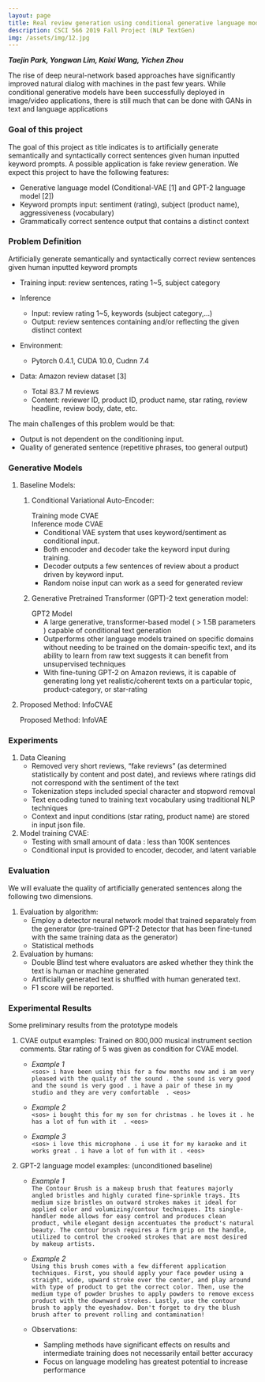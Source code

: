```yaml
---
layout: page
title: Real review generation using conditional generative language model
description: CSCI 566 2019 Fall Project (NLP TextGen)
img: /assets/img/12.jpg
---
```

**_Taejin Park, Yongwan Lim, Kaixi Wang, Yichen Zhou_**


The rise of deep neural-network based approaches have significantly improved natural dialog with machines in the past few years.
While conditional generative models have been successfully deployed in image/video applications, there is still much that can be done with GANs in text and language applications

### **Goal of this project**

The goal of this project as title indicates is to artificially generate semantically and syntactically correct sentences given human inputted keyword prompts. A possible application is fake review generation. We expect this project to have the following features:
* Generative language model (Conditional-VAE [1] and GPT-2 language model [2])
* Keyword prompts input: sentiment (rating), subject (product name), aggressiveness (vocabulary)
* Grammatically correct sentence output that contains a distinct context


### **Problem Definition**
Artificially generate semantically and syntactically correct review sentences given human inputted keyword prompts

* Training input: review sentences, rating 1~5, subject category

* Inference
    * Input: review rating 1~5, keywords (subject category,...)
    * Output: review sentences containing and/or reflecting the given distinct context  

* Environment:
    * Pytorch 0.4.1, CUDA 10.0, Cudnn 7.4

* Data:  Amazon review dataset [3]
    * Total 83.7 M reviews
    * Content: reviewer ID, product ID, product name,  star rating, review headline, review body, date, etc.
    
The main challenges of this problem would be that:
* Output is not dependent on the conditioning input.
* Quality of generated sentence (repetitive phrases, too general output) 


### **Generative Models**
1. Baseline Models:
    1. Conditional Variational Auto-Encoder:
        <div class="img_row">
        <img class="col three left" src="{{ site.baseurl }}/assets/img/project1_fig_cvae1.png" alt="" title="example image"/>
        </div>
        <div class="col three caption">
        Training mode CVAE
        </div>
        
        <div class="img_row">
        <img class="col three left" src="{{ site.baseurl }}/assets/img/project1_fig_cvae2.png" alt="" title="example image"/>
        </div>
        <div class="col three caption">
        Inference mode CVAE
        </div>
    
        * Conditional VAE system that uses keyword/sentiment as conditional input.
        * Both encoder and decoder take the keyword input during training. 
        * Decoder outputs a few sentences of review about a product driven by keyword input.
        * Random noise input can work as a seed for generated review

    2. Generative Pretrained Transformer (GPT)-2 text generation model:
        <div class="img_row">
        <img class="col three left" src="{{ site.baseurl }}/assets/img/project1_fig_gpt2.png" alt="" title="example image"/>
        </div>
        <div class="col three caption">
        GPT2 Model
        </div>
    
        * A large generative, transformer-based  model ( > 1.5B parameters ) capable of conditional text generation
        * Outperforms other language models trained on specific domains without needing to be trained on the domain-specific text, and its ability to learn from raw text suggests it can benefit from unsupervised techniques
        * With fine-tuning GPT-2 on Amazon reviews, it is capable of generating long yet  realistic/coherent texts on a particular topic, product-category, or  star-rating

1. Proposed Method: InfoCVAE

    <div class="img_row">
    <img class="col three left" src="{{ site.baseurl }}/assets/img/project1_fig_infovae.png" alt="" title="example image"/>
    </div>
    <div class="col three caption">
    Proposed Method: InfoVAE
    </div>


### **Experiments**
1. Data Cleaning
    * Removed very short reviews, “fake reviews” (as determined statistically by content and post date), and reviews where ratings did not correspond with the sentiment of the text 
    * Tokenization steps included  special character and stopword removal
    * Text encoding tuned to training text vocabulary using traditional NLP techniques
    * Context and input conditions (star rating, product name) are stored in input json file.
1. Model training CVAE:
    * Testing with small amount of data : less than 100K sentences
    * Conditional input is provided to encoder, decoder, and latent variable


### **Evaluation**
We will evaluate the quality of artificially generated sentences along the following two dimensions.
1. Evaluation by algorithm:
    * Employ a detector neural network model that trained separately from the generator (pre-trained GPT-2 Detector that has been fine-tuned with the same training data as the generator)
    * Statistical methods 
1. Evaluation by humans:
    * Double Blind test where evaluators are asked whether they think the text is human or machine generated
    * Artificially generated text is shuffled with human generated text. 
    * F1 score will be reported.

### **Experimental Results**
Some preliminary results from the prototype models
1. CVAE output examples: Trained on 800,000 musical instrument section comments. Star rating of 5 was given as condition for CVAE model.

    * *Example 1*<br/>
        `<sos> i have been using this for a few months now and i am very pleased with the quality of the sound . the sound is very good and the sound is very good . i have a pair of these in my studio and they are very comfortable  . <eos>`

    * *Example 2*<br/>
       `<sos> i bought this for my son for christmas . he loves it . he has a lot of fun with it  . <eos> `

    * *Example 3*<br/>
        `<sos> i love this microphone . i use it for my karaoke and it works great . i have a lot of fun with it . <eos>`

2.  GPT-2 language model examples: (unconditioned baseline)

    * *Example 1*<br/>
        `The Contour Brush is a makeup brush that features majorly angled bristles and highly curated fine-sprinkle trays. Its medium size bristles on outward strokes makes it ideal for applied color and volumizing/contour techniques. Its single-handler mode allows for easy control and produces clean product, while elegant design accentuates the product's natural beauty. The contour brush requires a firm grip on the handle, utilized to control the crooked strokes that are most desired by makeup artists.`
        
    * *Example 2*<br/>
        `Using this brush comes with a few different application techniques. First, you should apply your face powder using a straight, wide, upward stroke over the center, and play around with type of product to get the correct color. Then, use the medium type of powder brushes to apply powders to remove excess product with the downward strokes. Lastly, use the contour brush to apply the eyeshadow. Don't forget to dry the blush brush after to prevent rolling and contamination!`

    * Observations: 
        * Sampling methods have significant effects on results and intermediate training does not necessarily entail better accuracy
        * Focus on language modeling has greatest potential to increase performance
